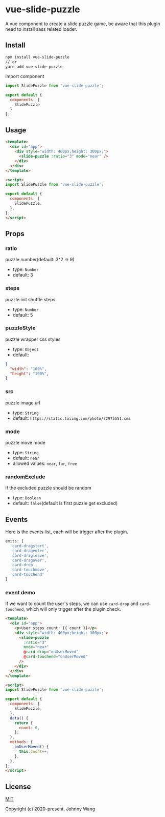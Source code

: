 # vue-slide-puzzle

A vue component to create a slide puzzle game, be aware that this plugin need to install sass related loader.


## Install

``` bash
npm install vue-slide-puzzle
// or
yarn add vue-slide-puzzle
```

import component

```js
import SlidePuzzle from 'vue-slide-puzzle';

export default {
  components: {
    SlidePuzzle
  }
};
```


## Usage

```html
<template>
  <div id="app">
    <div style="width: 400px;height: 300px;">
      <slide-puzzle :ratio="3" mode="near" />
    </div>
  </div>
</template>

<script>
import SlidePuzzle from 'vue-slide-puzzle';

export default {
  components: {
    SlidePuzzle,
  },
};
</script>
```


## Props

### ratio

puzzle number(default: 3^2 => 9)

  - type: `Number`
  - default: 3


### steps

puzzle init shuffle steps

  - type: `Number`
  - default: 5


### puzzleStyle

puzzle wrapper css styles

  - type: `Object`
  - default:
  ```json
  {
    "width": "100%",
    "height": "100%",
  }
  ```


### src

puzzle image url

  - type: `String`
  - default: `https://static.toiimg.com/photo/72975551.cms`


### mode

puzzle move mode

  - type: `String`
  - default: `near`
  - allowed values: `near`, `far`, `free`


### randomExclude

if the excluded puzzle should be random

  - type: `Boolean`
  - default: `false`(default is first puzzle get excluded)


## Events

Here is the events list, each will be trigger after the plugin.

```js
emits: [
  'card-dragstart',
  'card-dragenter',
  'card-dragleave',
  'card-dragover',
  'card-drop',
  'card-touchmove',
  'card-touchend'
]
```

### event demo

If we want to count the user's steps, we can use `card-drop` and `card-touchend`, which will only trigger after the plugin check.

```html
<template>
  <div id="app">
    <p>User steps count: {{ count }}</p>
    <div style="width: 400px;height: 300px;">
      <slide-puzzle
        :ratio="3"
        mode="near"
        @card-drop="onUserMoved"
        @card-touchend="onUserMoved"
      />
    </div>
  </div>
</template>

<script>
import SlidePuzzle from 'vue-slide-puzzle';

export default {
  components: {
    SlidePuzzle,
  },
  data() {
    return {
      count: 0,
    };
  },
  methods: {
    onUserMoved() {
      this.count++;
    },
  },
};
</script>
```


## License

[MIT](http://opensource.org/licenses/MIT)

Copyright (c) 2020-present, Johnny Wang
